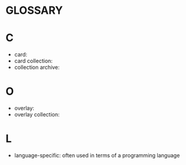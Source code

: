 # GLOSSARY

# C
- card:
- card collection: 
- collection archive:

# O
- overlay:
- overlay collection:

# L 
- language-specific: often used in terms of a programming language